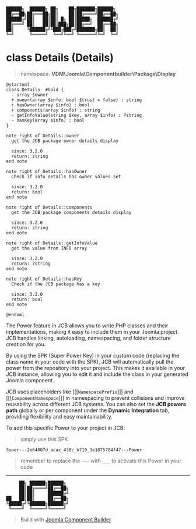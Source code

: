 ```
██████╗  ██████╗ ██╗    ██╗███████╗██████╗
██╔══██╗██╔═══██╗██║    ██║██╔════╝██╔══██╗
██████╔╝██║   ██║██║ █╗ ██║█████╗  ██████╔╝
██╔═══╝ ██║   ██║██║███╗██║██╔══╝  ██╔══██╗
██║     ╚██████╔╝╚███╔███╔╝███████╗██║  ██║
╚═╝      ╚═════╝  ╚══╝╚══╝ ╚══════╝╚═╝  ╚═╝
```
# class Details (Details)
> namespace: **VDM\Joomla\Componentbuilder\Package\Display**

```uml
@startuml
class Details  #Gold {
  - array $owner
  + owner(array $info, bool $trust = false) : string
  + hasOwner(array $info) : bool
  + components(array $info) : string
  - getInfoValue(string $key, array $info) : ?string
  - hasKey(array $info) : bool
}

note right of Details::owner
  get the JCB package owner details display

  since: 3.2.0
  return: string
end note

note right of Details::hasOwner
  Check if info details has owner values set

  since: 3.2.0
  return: bool
end note

note right of Details::components
  get the JCB package components details display

  since: 3.2.0
  return: string
end note

note right of Details::getInfoValue
  get the value from INFO array

  since: 3.2.0
  return: ?string
end note

note right of Details::hasKey
  Check if the JCB package has a key

  since: 3.2.0
  return: bool
end note
 
@enduml
```

The Power feature in JCB allows you to write PHP classes and their implementations, making it easy to include them in your Joomla project. JCB handles linking, autoloading, namespacing, and folder structure creation for you.

By using the SPK (Super Power Key) in your custom code (replacing the class name in your code with the SPK), JCB will automatically pull the power from the repository into your project. This makes it available in your JCB instance, allowing you to edit it and include the class in your generated Joomla component.

JCB uses placeholders like [[[`NamespacePrefix`]]] and [[[`ComponentNamespace`]]] in namespacing to prevent collisions and improve reusability across different JCB systems. You can also set the **JCB powers path** globally or per component under the **Dynamic Integration** tab, providing flexibility and easy maintainability.

To add this specific Power to your project in JCB:

> simply use this SPK
```
Super---2e64007d_acac_438c_b719_3e1875784f47---Power
```
> remember to replace the `---` with `___` to activate this Power in your code

---
```
     ██╗ ██████╗██████╗
     ██║██╔════╝██╔══██╗
     ██║██║     ██████╔╝
██   ██║██║     ██╔══██╗
╚█████╔╝╚██████╗██████╔╝
 ╚════╝  ╚═════╝╚═════╝
```
> Build with [Joomla Component Builder](https://git.vdm.dev/joomla/Component-Builder)

